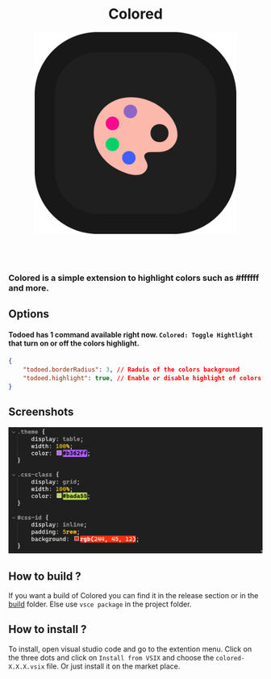 <div align="center">
	<h1>Colored</h1>
</div>

<div align="center">
	<img width="400px" src="./resources/logo.png" alt="">
</div>

<br>

<div align="center">
	<img src="https://img.shields.io/visual-studio-marketplace/r/gael-lopes-da-silva.colored?style=for-the-badge&labelColor=000000" alt="">
	<img src="https://img.shields.io/visual-studio-marketplace/i/gael-lopes-da-silva.colored?style=for-the-badge&labelColor=000000" alt="">
	<img src="https://img.shields.io/visual-studio-marketplace/d/gael-lopes-da-silva.colored?style=for-the-badge&labelColor=000000" alt="">
</div>

<div align="center">
	<a href="./LICENSE.md">
		<img src="https://img.shields.io/badge/license-BSD%203--Clause-blue?style=for-the-badge&labelColor=000000" alt="">
	</a>
</div>

### Colored is a simple extension to highlight colors such as #ffffff and more.

## Options
#### Todoed has 1 command available right now. `Colored: Toggle Hightlight` that turn on or off the colors highlight.

~~~json
{
	"todoed.borderRadius": 3, // Raduis of the colors background
	"todoed.highlight": true, // Enable or disable highlight of colors
}
~~~

## Screenshots
<img src="./screenshots/colored_1.png" alt="">

## How to build ?
If you want a build of Colored you can find it in the release section or in the [build](./build/) folder. Else use `vsce package` in the project folder.

## How to install ?
To install, open visual studio code and go to the extention menu. Click on the three dots and click on `Install from VSIX` and choose the `colored-X.X.X.vsix` file. Or just install it on the market place.